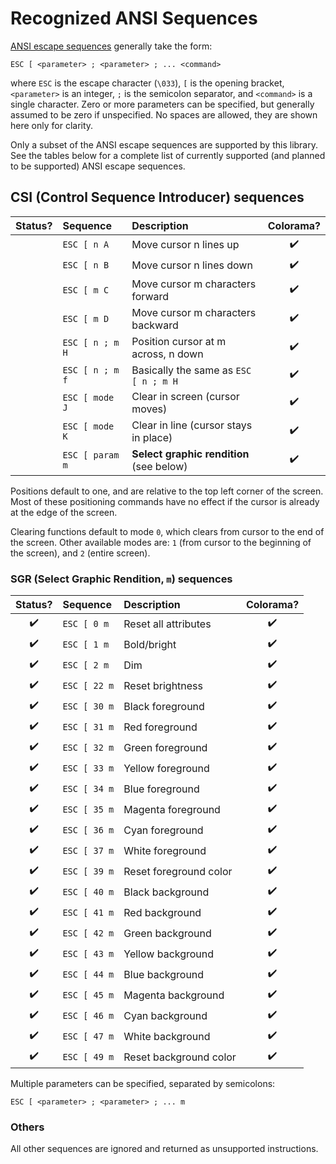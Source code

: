# Recognized ANSI Sequences

[ANSI escape sequences](https://en.wikipedia.org/wiki/ANSI_escape_code)
generally take the form:

    ESC [ <parameter> ; <parameter> ; ... <command>

where `ESC` is the escape character (`\033`), `[` is the opening bracket,
`<parameter>` is an integer, `;` is the semicolon separator, and `<command>` is
a single character. Zero or more parameters can be specified, but generally
assumed to be zero if unspecified. No spaces are allowed, they are shown here
only for clarity.

Only a subset of the ANSI escape sequences are supported by this library. See
the tables below for a complete list of currently supported (and planned to be
supported) ANSI escape sequences.

## CSI (Control Sequence Introducer) sequences

| Status? | Sequence        | Description                              | Colorama? |
| :-----: | :-------------- | :--------------------------------------- | :-------: |
|         | `ESC [ n A`     | Move cursor n lines up                   |    ✔️     |
|         | `ESC [ n B`     | Move cursor n lines down                 |    ✔️     |
|         | `ESC [ m C`     | Move cursor m characters forward         |    ✔️     |
|         | `ESC [ m D`     | Move cursor m characters backward        |    ✔️     |
|         | `ESC [ n ; m H` | Position cursor at m across, n down      |    ✔️     |
|         | `ESC [ n ; m f` | Basically the same as `ESC [ n ; m H`    |    ✔️     |
|         | `ESC [ mode J`  | Clear in screen (cursor moves)           |    ✔️     |
|         | `ESC [ mode K`  | Clear in line (cursor stays in place)    |    ✔️     |
|         | `ESC [ param m` | **Select graphic rendition** (see below) |    ✔️     |

Positions default to one, and are relative to the top left corner of the screen.
Most of these positioning commands have no effect if the cursor is already at
the edge of the screen.

Clearing functions default to mode `0`, which clears from cursor to the end of
the screen. Other available modes are: `1` (from cursor to the beginning of the
screen), and `2` (entire screen).

### SGR (Select Graphic Rendition, `m`) sequences

| Status? | Sequence     | Description            | Colorama? |
| :-----: | :----------- | :--------------------- | :-------: |
|   ✔️    | `ESC [ 0 m`  | Reset all attributes   |    ✔️     |
|   ✔️    | `ESC [ 1 m`  | Bold/bright            |    ✔️     |
|   ✔️    | `ESC [ 2 m`  | Dim                    |    ✔️     |
|   ✔️    | `ESC [ 22 m` | Reset brightness       |    ✔️     |
|   ✔️    | `ESC [ 30 m` | Black foreground       |    ✔️     |
|   ✔️    | `ESC [ 31 m` | Red foreground         |    ✔️     |
|   ✔️    | `ESC [ 32 m` | Green foreground       |    ✔️     |
|   ✔️    | `ESC [ 33 m` | Yellow foreground      |    ✔️     |
|   ✔️    | `ESC [ 34 m` | Blue foreground        |    ✔️     |
|   ✔️    | `ESC [ 35 m` | Magenta foreground     |    ✔️     |
|   ✔️    | `ESC [ 36 m` | Cyan foreground        |    ✔️     |
|   ✔️    | `ESC [ 37 m` | White foreground       |    ✔️     |
|   ✔️    | `ESC [ 39 m` | Reset foreground color |    ✔️     |
|   ✔️    | `ESC [ 40 m` | Black background       |    ✔️     |
|   ✔️    | `ESC [ 41 m` | Red background         |    ✔️     |
|   ✔️    | `ESC [ 42 m` | Green background       |    ✔️     |
|   ✔️    | `ESC [ 43 m` | Yellow background      |    ✔️     |
|   ✔️    | `ESC [ 44 m` | Blue background        |    ✔️     |
|   ✔️    | `ESC [ 45 m` | Magenta background     |    ✔️     |
|   ✔️    | `ESC [ 46 m` | Cyan background        |    ✔️     |
|   ✔️    | `ESC [ 47 m` | White background       |    ✔️     |
|   ✔️    | `ESC [ 49 m` | Reset background color |    ✔️     |

Multiple parameters can be specified, separated by semicolons:

    ESC [ <parameter> ; <parameter> ; ... m

### Others

All other sequences are ignored and returned as unsupported instructions.

